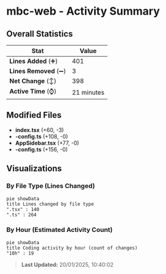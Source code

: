 # mbc-web - Activity Summary 

## Overall Statistics

| Stat                   | Value                                                             |
| ---------------------- | ----------------------------------------------------------------- |
| **Lines Added** (➕)   | 401                                          |
| **Lines Removed** (➖) | 3                                        |
| **Net Change** (↕)    | 398                |
| **Active Time** (⌚)   | 21 minutes |


## Modified Files
- **index.tsx** (+60, -3)
- **-config.ts** (+108, -0)
- **AppSidebar.tsx** (+77, -0)
- **-config.ts** (+156, -0)

## Visualizations

### By File Type (Lines Changed)

```mermaid
pie showData
title Lines changed by file type
".tsx" : 140
".ts" : 264
```

### By Hour (Estimated Activity Count)

```mermaid
pie showData
title Coding activity by hour (count of changes)
"10h" : 19
```


> **Last Updated:** 20/01/2025, 10:40:02